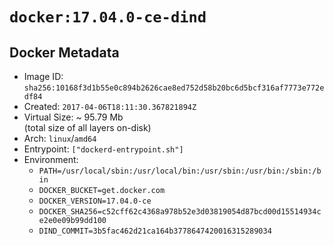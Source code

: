 # `docker:17.04.0-ce-dind`

## Docker Metadata

- Image ID: `sha256:10168f3d1b55e0c894b2626cae8ed752d58b20bc6d5bcf316af7773e772edf84`
- Created: `2017-04-06T18:11:30.367821894Z`
- Virtual Size: ~ 95.79 Mb  
  (total size of all layers on-disk)
- Arch: `linux`/`amd64`
- Entrypoint: `["dockerd-entrypoint.sh"]`
- Environment:
  - `PATH=/usr/local/sbin:/usr/local/bin:/usr/sbin:/usr/bin:/sbin:/bin`
  - `DOCKER_BUCKET=get.docker.com`
  - `DOCKER_VERSION=17.04.0-ce`
  - `DOCKER_SHA256=c52cff62c4368a978b52e3d03819054d87bcd00d15514934ce2e0e09b99dd100`
  - `DIND_COMMIT=3b5fac462d21ca164b3778647420016315289034`

